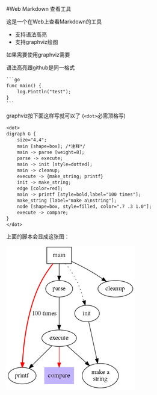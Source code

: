 #Web Markdown 查看工具

这是一个在Web上查看Markdown的工具

* 支持语法高亮
* 支持graphviz绘图

如果需要使用graphviz需要

语法高亮跟github是同一格式

    ```go
    func main() {
        log.Pinttln("test");
    }
    ```

graphviz按下面这样写就可以了 (`<dot>`必需顶格写)

    <dot>
    digraph G {
        size="4,4";
        main [shape=box]; /*注释*/
        main -> parse [weight=8];
        parse -> execute;
        main -> init [style=dotted];
        main -> cleanup;
        execute -> {make_string; printf}
        init -> make_string;
        edge [color=red];
        main -> printf [style=bold,label="100 times"];
        make_string [label="make a\nstring"];
        node [shape=box, style=filled, color=".7 .3 1.0"];
        execute -> compare;
    }
    </dot>

上面的脚本会显成这张图：

![dot绘图](https://raw.githubusercontent.com/bybzmt/webmd/master/dot_example.png)


